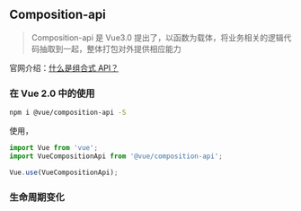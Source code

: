 <!--
 * @Author: your name
 * @Date: 2021-09-13 17:01:17
 * @LastEditTime: 2021-09-13 17:10:09
 * @LastEditors: Please set LastEditors
 * @Description: In User Settings Edit
 * @FilePath: \wiki-based-docsify\docs\vue\composition-api.md
-->

## Composition-api

> Composition-api 是 Vue3.0 提出了，以函数为载体，将业务相关的逻辑代码抽取到一起，整体打包对外提供相应能力

官网介绍：[什么是组合式 API？](https://v3.cn.vuejs.org/guide/composition-api-introduction.html#%E4%BB%80%E4%B9%88%E6%98%AF%E7%BB%84%E5%90%88%E5%BC%8F-api)

### 在 Vue 2.0 中的使用

```sh
npm i @vue/composition-api -S
```

使用，

```js
import Vue from 'vue';
import VueCompositionApi from '@vue/composition-api';

Vue.use(VueCompositionApi);
```

### 生命周期变化
